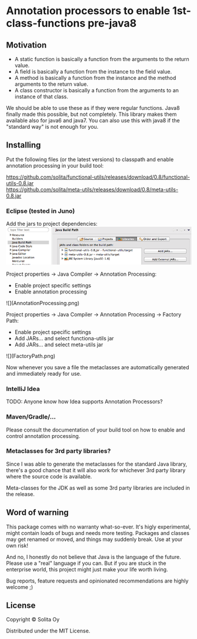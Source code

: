 # Annotation processors to enable 1st-class-functions pre-java8

## Motivation

* A static function is basically a function from the arguments to the return value.
* A field is basically a function from the instance to the field value.
* A method is basically a function from the instance and the method arguments to the return value.
* A class constructor is basically a function from the arguments to an instance of that class.

We should be able to use these as if they were regular functions. Java8 finally made this possible, but not completely. This library makes them available also for java6 and java7. You can also use this with java8 if the "standard way" is not enough for you.

## Installing

Put the following files (or the latest versions) to classpath and enable annotation processing in your build tool:

https://github.com/solita/functional-utils/releases/download/0.8/functional-utils-0.8.jar  
https://github.com/solita/meta-utils/releases/download/0.8/meta-utils-0.8.jar

### Eclipse (tested in Juno)

Add the jars to project dependencies:
![](JavaBuildPath.png)

Project properties -> Java Compiler -> Annotation Processing:
<ul>
  <li>Enable project specific settings</li>
	<li>Enable annotation processing</li>
</ul>
![](AnnotationProcessing.png)

Project properties -> Java Compiler -> Annotation Processing -> Factory Path:
<ul>
	<li>Enable project specific settings</li>
	<li>Add JARs... and select functiona-utils jar</li>
	<li>Add JARs... and select meta-utils jar</li>
</ul>
![](FactoryPath.png)

Now whenever you save a file the metaclasses are automatically generated and immediately ready for use.

### IntelliJ Idea

TODO: Anyone know how Idea supports Annotation Processors?

### Maven/Gradle/...

Please consult the documentation of your build tool on how to enable and control annotation processing.

### Metaclasses for 3rd party libraries?

Since I was able to generate the metaclasses for the standard Java library,
there's a good chance that it will also work for whichever 3rd party library where the source code is available.

Meta-classes for the JDK as well as some 3rd party libraries are included in the release.


## Word of warning

This package comes with no warranty what-so-ever. It's higly experimental, might contain loads of bugs and needs more testing.
Packages and classes may get renamed or moved, and things may suddenly break.
Use at your own risk!

And no, I honestly do not believe that Java is the language of the future. Please use a "real" language if you can.
But if you are stuck in the enterprise world, this project might just make your life worth living.

Bug reports, feature requests and opinionated recommendations are highly welcome ;)


## License

Copyright © Solita Oy

Distributed under the MIT License.
